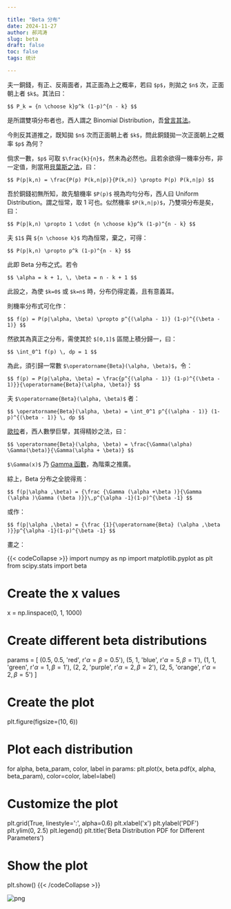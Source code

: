```yaml
---

title: "Beta 分布"
date: 2024-11-27
author: 郝鸿涛
slug: beta
draft: false
toc: false
tags: 统计

---
```


夫一銅錢，有正、反兩面者，其正面為上之概率，若曰 `$p$`，則拋之 `$n$` 次，正面朝上者 `$k$`。其法曰：

`$$
P_k = {n \choose k}p^k (1-p)^{n - k}
$$`

是所謂雙項分布者也，西人謂之 Binomial Distribution，吾[曾言其法](/cn/2024/03/23/discrete-distributions/)。

今則反其道推之，既知拋 `$n$` 次而正面朝上者 `$k$`，問此銅錢拋一次正面朝上之概率 `$p$` 為何？ 

倘求一數，`$p$` 可取 `$\frac{k}{n}$`，然未為必然也。且若余欲得一機率分布，非一定值，則當用[貝葉斯之法](https://bayesian.netlify.app/)，曰：

`$$
P(p|k,n) = \frac{P(p) P(k,n|p)}{P(k,n)} \propto P(p) P(k,n|p)
$$`

吾於銅錢初無所知，故先驗機率 `$P(p)$` 視為均勻分布，西人曰 Uniform Distribution。謂之恒常，取 1 可也。似然機率 `$P(k,n|p)$`，乃雙項分布是矣，曰：

`$$
P(p|k,n) \propto 1 \cdot {n \choose k}p^k (1-p)^{n - k}
$$`

夫 `$1$` 與 `${n \choose k}$` 均為恒常，棄之，可得：

`$$
P(p|k,n) \propto p^k (1-p)^{n - k}
$$`

此即 Beta 分布之式。若令

`$$
\alpha = k + 1, \, \beta = n - k + 1
$$`

此設之，為使 `$k=0$` 或 `$k=n$` 時，分布仍得定義，且有意義耳。

則機率分布式可化作：

`$$
f(p) = P(p|\alpha, \beta) \propto p^{(\alpha - 1)} (1-p)^{(\beta - 1)}
$$`

然欲其為真正之分布，需使其於 `$[0,1]$` 區間上積分歸一，曰：

`$$
\int_0^1 f(p) \, dp = 1
$$`

為此，須引歸一常數 `$\operatorname{Beta}(\alpha, \beta)$`，令：

`$$
f(p) = P(p|\alpha, \beta) = \frac{p^{(\alpha - 1)} (1-p)^{(\beta - 1)}}{\operatorname{Beta}(\alpha, \beta)}
$$`

夫 `$\operatorname{Beta}(\alpha, \beta)$` 者：

`$$
\operatorname{Beta}(\alpha, \beta) = \int_0^1 p^{(\alpha - 1)} (1-p)^{(\beta - 1)} \, dp
$$`

[歐拉](https://zh.wikipedia.org/zh-hant/%E6%AD%90%E6%8B%89)者，西人數學巨擘，其得精妙之法，曰：

`$$
\operatorname{Beta}(\alpha, \beta) = \frac{\Gamma(\alpha) \Gamma(\beta)}{\Gamma(\alpha + \beta)}
$$`

`$\Gamma(x)$` 乃 [Gamma 函數](https://en.wikipedia.org/wiki/Gamma_function)，為階乘之推廣。

綜上，Beta 分布之全貌得焉：

`$$
f(p|\alpha ,\beta) = {\frac {\Gamma (\alpha +\beta )}{\Gamma (\alpha )\Gamma (\beta )}}\,p^{\alpha -1}(1-p)^{\beta -1}
$$`

或作：

`$$
f(p|\alpha ,\beta) = {\frac {1}{\operatorname{Beta} (\alpha ,\beta )}}p^{\alpha -1}(1-p)^{\beta -1}
$$`

畫之：

<!-- 假设我们已知一枚硬币随机抛掷一次正面朝上的概率 `$p$`，那抛掷 `$n$` 次有 `$k$` 次正面朝上的概率分布为：

`$$P_k = {n \choose k}p^k (1-p)^{n - k}$$`

这是经典的双项分布 (Binomial Distribution)，我们之前[讲过](/cn/2024/03/23/discrete-distributions/)。

那现在问题反过来，如果我们抛掷一枚硬币 `$n$` 次，其中有 `$k$` 次正面朝上，如何求该硬币随机抛掷一次正面朝上的概率 `$p$`? 也就是求 `$P(p|k, n)$`。

你可以给我一个数，`$p$` 大概率是 `$\frac{k}{n}$`，但是这并不是绝对的。而且，如果我想要的是一个分布，而不是一个数，怎么算？

这就需要用到[贝叶斯统计](https://bayesian.netlify.app/)：

`$$P(p|k,n) = \frac{P(p) P(k,n|p)}{P(k,n)} \propto P(p) P(k,n|p)$$`

我们预先对这个硬币一点都不了解，所以先验概率 `$P(p)$` 是一个均匀分布 (uniform distribution)，也就是说所有的 `$p$` 概率一样。你可以简单理解为它是一个常数，我们取 1。似然概率 `$P(k,n|p)$` 就是双项分布。因此：

`$$P(p|k,n) \propto 1 \cdot {n \choose k}p^k (1-p)^{n - k}$$`

`$1$` 以及 `${n \choose k}$` 都是常数，可以移除，因此

`$$P(p|k,n) \propto p^k (1-p)^{n - k}$$`

这就是 Beta 分布。如果我们记

- `$\alpha = k + 1$`
- `$\beta = n - k + 1$`

（你可能会问我们为什么这么算。其中一个原因是为了确保当 `$k=0$` 或者 `$k=n$` 时，分布依然有意义。）

那么 

`$$f(p) = P(p|\alpha, \beta) \propto p^{(\alpha - 1)} (1-p)^{(\beta - 1)}$$`

我们已经很接近了。为了让 `$f(p)$` 成为一个真正的分布，我们需要确保其积分为 1：

`$$\int_0^1 f(p) \, dp = 1$$`

如何确保呢？我们引入一个归一化常数 `$\operatorname{Beta}(\alpha, \beta)$`:

`$$f(p) = P(p|\alpha, \beta) = \frac{p^{(\alpha - 1)} (1-p)^{(\beta - 1)}}{B(\alpha, \beta)}$$`

Beta 函数 `$\operatorname{Beta}(\alpha, \beta)$` 的定义为：

`$$B(\alpha, \beta) = \int_0^1 p^{(\alpha - 1)} (1-p)^{(\beta - 1)} \, dp = 1$$`

数学家[欧拉](https://zh.wikipedia.org/zh-hans/%E8%90%8A%E6%98%82%E5%93%88%E5%BE%B7%C2%B7%E6%AD%90%E6%8B%89)发现此函数计算方法为

`$$B(\alpha, \beta) = \frac{\Gamma(\alpha) \Gamma(\beta)}{\Gamma(\alpha + \beta)}$$`

其中 `$\Gamma(x)$` 是 [Gamma 函数](https://en.wikipedia.org/wiki/Gamma_function)。

至此，我们得到了 Beta 分布的完整表达式：

`$$\begin{aligned}f(x;\alpha ,\beta )&=\mathrm {constant} \cdot x^{\alpha -1}(1-x)^{\beta -1}\\[3pt]&={\frac {x^{\alpha -1}(1-x)^{\beta -1}}{\displaystyle \int _{0}^{1}u^{\alpha -1}(1-u)^{\beta -1}\,du}}\\[6pt]&={\frac {\Gamma (\alpha +\beta )}{\Gamma (\alpha )\Gamma (\beta )}}\,x^{\alpha -1}(1-x)^{\beta -1}\\[6pt]&={\frac {1}{\mathrm {B} (\alpha ,\beta )}}x^{\alpha -1}(1-x)^{\beta -1}\end{aligned}$$`

以上的表达式以及下面的图都来自维基百科 [Beta distribution 词条](https://en.wikipedia.org/wiki/Beta_distribution). -->


{{< codeCollapse >}}
import numpy as np
import matplotlib.pyplot as plt
from scipy.stats import beta

# Create the x values
x = np.linspace(0, 1, 1000)

# Create different beta distributions
params = [
    (0.5, 0.5, 'red', r'$\alpha = \beta = 0.5$'),
    (5, 1, 'blue', r'$\alpha = 5, \beta = 1$'),
    (1, 1, 'green', r'$\alpha = 1, \beta = 1$'),
    (2, 2, 'purple', r'$\alpha = 2, \beta = 2$'),
    (2, 5, 'orange', r'$\alpha = 2, \beta = 5$')
]

# Create the plot
plt.figure(figsize=(10, 6))

# Plot each distribution
for alpha, beta_param, color, label in params:
    plt.plot(x, beta.pdf(x, alpha, beta_param), color=color, label=label)

# Customize the plot
plt.grid(True, linestyle=':', alpha=0.6)
plt.xlabel('x')
plt.ylabel('PDF')
plt.ylim(0, 2.5)
plt.legend()
plt.title('Beta Distribution PDF for Different Parameters')

# Show the plot
plt.show()
{{< /codeCollapse >}}


![png](/cn/blog/2024-11-27-beta_files/2024-11-27-beta_2_0.png)